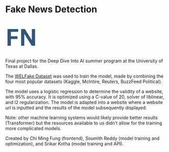 # Fake News Detection
<img src="static/fake-news-logo" alt="logo" width="100"/>


Final project for the Deep Dive Into AI summer program at the University of Texas at Dallas.

The [WELFake Dataset](https://data.niaid.nih.gov/resources?id=zenodo_4561252) was used to train the model, made by combining the four most popular datasets (Kaggle, McIntire, Reuters, BuzzFeed Political).

The model uses a logistic regression to determine the validity of a website, with 95% accuracy. It is optimized using a C-value of 20, solver of liblinear, and l2 regularization. The model is adapted into a website where a website url is inputted and the results of the model subsequently displayed.

Note: other machine learning systems would likely provide better results (Transformer) but the resources available to us didn't allow for the training more complicated models. 

Created by Chi Ming Fung (frontend), Soumith Reddy (model training and optimization), and Srikar Kotha (model training and API).

